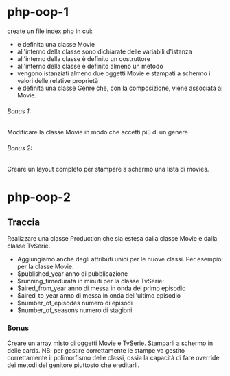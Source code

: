 # php-oop-1

create un file index.php in cui:
- è definita una classe Movie
- all'interno della classe sono dichiarate delle variabili d'istanza
- all'interno della classe è definito un costruttore
- all'interno della classe è definito almeno un metodo
- vengono istanziati almeno due oggetti Movie e stampati a schermo i valori delle relative proprietà
- è definita una classe Genre che, con la composizione, viene associata ai Movie.


###### Bonus 1:
Modificare la classe Movie in modo che accetti più di un genere.
###### Bonus 2:
Creare un layout completo per stampare a schermo una lista di movies.


# php-oop-2

## Traccia
Realizzare una classe Production che sia estesa dalla classe Movie e dalla classe TvSerie.

- Aggiungiamo anche degli attributi unici per le nuove classi. Per esempio:
per la classe Movie:
- $published_year anno di pubblicazione
- $running_timedurata in minuti
per la classe TvSerie:
- $aired_from_year anno di messa in onda del primo episodio
- $aired_to_year anno di messa in onda dell'ultimo episodio
- $number_of_episodes numero di episodi
- $number_of_seasons numero di stagioni
### Bonus
Creare un array misto di oggetti Movie e TvSerie. Stamparli a schermo in delle cards.
NB: per gestire correttamente le stampe va gestito correttamente il polimorfismo delle classi, ossia la capacità di fare override dei metodi del genitore piuttosto che ereditarli.